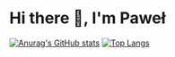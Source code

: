 # Hi there 👋, I'm Paweł

[![Anurag's GitHub stats](https://github-readme-stats.vercel.app/api?username=PabloPicas0&show_icons=true)](https://github.com/PabloPicas0/github-readme-stats)
[![Top Langs](https://github-readme-stats.vercel.app/api/top-langs/?username=PabloPicas0&layout=donut)](https://github.com/PabloPicas0/github-readme-stats)
